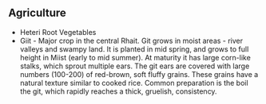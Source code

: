 ## Agriculture

* Heteri Root Vegetables
* Giit - Major crop in the central Rhait. Git grows in moist areas - river valleys and swampy land. It is planted in mid spring, and grows to full height in Miist (early to mid summer). At maturity it has large corn-like stalks, which sprout multiple ears. The git ears are covered with large numbers (100-200) of red-brown, soft fluffy grains. These grains have a natural texture similar to cooked rice. Common preparation is the boil the git, which rapidly reaches a thick, gruelish, consistency.